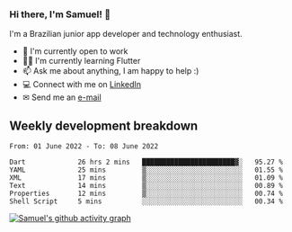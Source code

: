 ### Hi there, I'm Samuel! 👋

I'm a Brazilian junior app developer and technology enthusiast.

- 🏢 I'm currently open to work
- 👨‍💻 I'm currently learning Flutter
- 📫 Ask me about anything, I am happy to help :)
- 💻 Connect with me on [LinkedIn](https://www.linkedin.com/in/samuel-s-marques/)
- ✉ Send me an [e-mail](mailto:samuel.s.marques@protonmail.com)

## Weekly development breakdown
<!--START_SECTION:waka-->

```text
From: 01 June 2022 - To: 08 June 2022

Dart             26 hrs 2 mins   ███████████████████████▓░   95.27 %
YAML             25 mins         ▒░░░░░░░░░░░░░░░░░░░░░░░░   01.55 %
XML              17 mins         ▒░░░░░░░░░░░░░░░░░░░░░░░░   01.09 %
Text             14 mins         ▒░░░░░░░░░░░░░░░░░░░░░░░░   00.89 %
Properties       12 mins         ▒░░░░░░░░░░░░░░░░░░░░░░░░   00.74 %
Shell Script     5 mins          ░░░░░░░░░░░░░░░░░░░░░░░░░   00.34 %
```

<!--END_SECTION:waka-->

[![Samuel's github activity graph](https://activity-graph.herokuapp.com/graph?username=samuel-s-marques&theme=react-dark)](https://github.com/samuel-s-marques)
